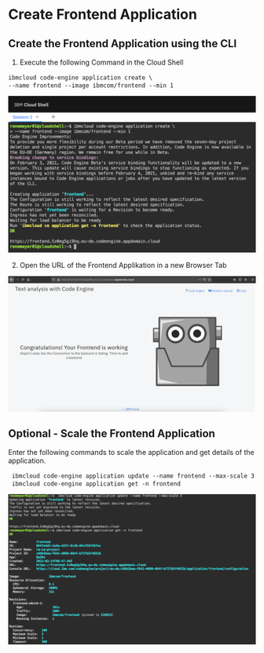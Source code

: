 # Create Frontend Application

## Create the Frontend Application using the CLI

1. Execute the following Command in the Cloud Shell

```
ibmcloud code-engine application create \
--name frontend --image ibmcom/frontend --min 1 
```

![](.gitbook/assets/image%20%2812%29.png)

2. Open the URL of the Frontend Applikation in a new Browser Tab

![](.gitbook/assets/image%20%2820%29.png)

## Optional - Scale the Frontend Application

Enter the following commands to scale the application and get details of the application.

```text
 ibmcloud code-engine application update --name frontend --max-scale 3
 ibmcloud code-engine application get -n frontend
```

![](.gitbook/assets/image%20%2815%29.png)


